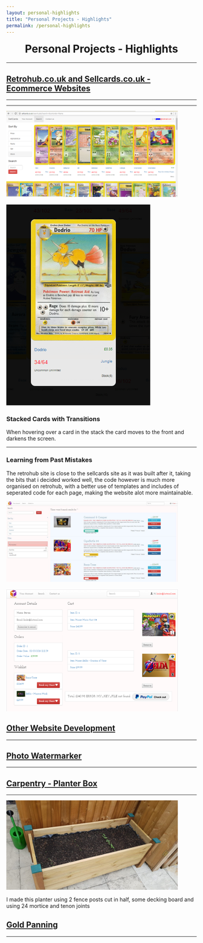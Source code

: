 ```yaml
---
layout: personal-highlights
title: "Personal Projects - Highlights"
permalink: /personal-highlights
---
```


<h1 style="text-align:center;margin-top:20px;">Personal Projects - Highlights</h1>
<hr>
<div class="row">

<h2><a href="#">Retrohub.co.uk and Sellcards.co.uk - Ecommerce Websites</a></h2>
<hr>
</div>

<div class="row">
	<hr>
	<div class="col-xs-6">
		<img class="enlarge" src="SellcardsHome.PNG"  style="max-width:90%" max-height="350"><br /><br />
		<img class="enlarge" src="SellcardsHighlight.PNG"  style="max-width:90%" max-height="350">
	</div>
	<div class="col-xs-6">
		<h3>Stacked Cards with Transitions</h3>
		<p>When hovering over a card in the stack the card moves to the front and darkens the screen.</p>
	</div>
</div>

<div class="row">
	<hr>
	<div class="col-xs-6">
		<h3>Learning from Past Mistakes</h3>
		<p>The retrohub site is close to the sellcards site as it was built after it, taking the bits that i decided worked well, the code however is much more organised on retrohub, with a better use of templates and includes of seperated code for each page, making the website alot more maintainable.</p>
	</div>
  <div class="col-xs-6">
    <img class="enlarge" src="Retrohub.JPG"  style="max-width:90%" max-height="350"><br /><br />
		<img class="enlarge" src="RetrohubCart.png"  style="max-width:90%" max-height="350">
	</div>
</div>

<div class="row">
  
<h2><a href="#">Other Website Development</a></h2>
<hr>
</div>

<div class="row">
  
<h2><a href="#">Photo Watermarker</a></h2>
<hr>
</div>
<div class="row">
  
<h2><a href="#">Carpentry - Planter Box</a></h2>
<hr>
</div>
<div class="row">
	<div class="col-xs-6">
		<img class="enlarge" src="Planter.jpg" style="max-width:90%" max-height="350">
	</div>
	<div class="col-xs-6">
		<p>I made this planter using 2 fence posts cut in half, some decking board and using 24 mortice and tenon joints</p>
	</div>
</div>

<div class="row">
  
<h2><a href="#">Gold Panning</a></h2>
<hr>
</div>


